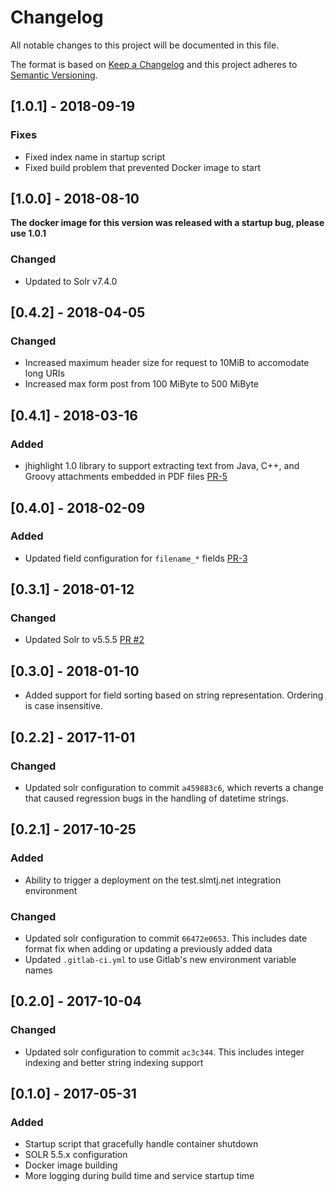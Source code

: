 # Changelog

All notable changes to this project will be documented in this file.

The format is based on [Keep a Changelog](http://keepachangelog.com/en/0.3.0/) 
and this project adheres to [Semantic Versioning](http://semver.org/).

## [1.0.1] - 2018-09-19

### Fixes

- Fixed index name in startup script
- Fixed build problem that prevented Docker image to start

## [1.0.0] - 2018-08-10

**The docker image for this version was released with a startup bug, please use 1.0.1**

### Changed

- Updated to Solr v7.4.0

## [0.4.2] - 2018-04-05

### Changed

- Increased maximum header size for request to 10MiB to accomodate long URIs
- Increased max form post from 100 MiByte to 500 MiByte

## [0.4.1] - 2018-03-16

### Added

- jhighlight 1.0 library to support extracting text from Java, C++, and Groovy attachments embedded in PDF files [PR-5](https://github.com/k-box/k-search-engine/pull/5)

## [0.4.0] - 2018-02-09
### Added
- Updated field configuration for `filename_*` fields [PR-3](https://github.com/k-box/k-search-engine/pull/3)

## [0.3.1] - 2018-01-12

### Changed
- Updated Solr to v5.5.5 [PR #2](https://github.com/k-box/k-search-engine/pull/2)

## [0.3.0] - 2018-01-10

- Added support for field sorting based on string representation. Ordering is case insensitive.

## [0.2.2] - 2017-11-01

### Changed

- Updated solr configuration to commit `a459883c6`, which reverts a change
  that caused regression bugs in the handling of datetime strings.

## [0.2.1] - 2017-10-25

### Added

- Ability to trigger a deployment on the test.slmtj.net integration environment

### Changed

- Updated solr configuration to commit `66472e0653`. 
  This includes date format fix when adding or updating a previously added data
- Updated `.gitlab-ci.yml` to use Gitlab's new environment variable names

## [0.2.0] - 2017-10-04

### Changed

- Updated solr configuration to commit `ac3c344`. This includes integer 
  indexing and better string indexing support

## [0.1.0] - 2017-05-31

### Added

- Startup script that gracefully handle container shutdown
- SOLR 5.5.x configuration
- Docker image building
- More logging during build time and service startup time
